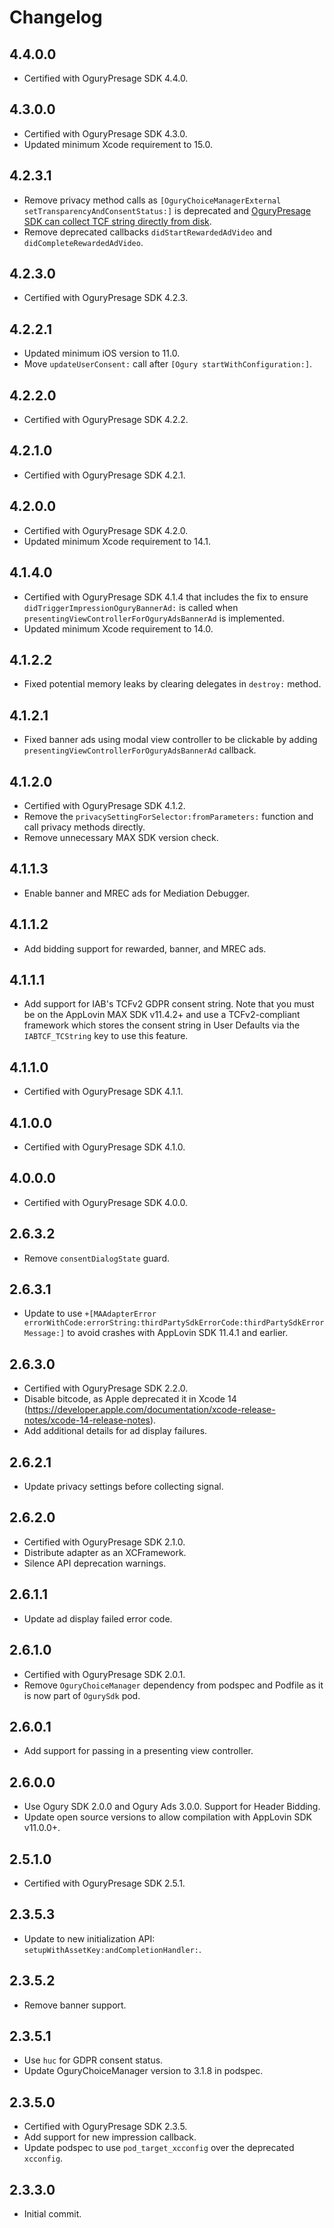 # Changelog

## 4.4.0.0
* Certified with OguryPresage SDK 4.4.0.

## 4.3.0.0
* Certified with OguryPresage SDK 4.3.0.
* Updated minimum Xcode requirement to 15.0.

## 4.2.3.1
* Remove privacy method calls as `[OguryChoiceManagerExternal setTransparencyAndConsentStatus:]` is deprecated and [OguryPresage SDK can collect TCF string directly from disk](https://ogury-ltd.gitbook.io/ios/ogury-choice-manager/third-party-consent-manager#case-a-your-cmp-is-compatible-with-the-iab-gdpr-consent-framework).
* Remove deprecated callbacks `didStartRewardedAdVideo` and `didCompleteRewardedAdVideo`.

## 4.2.3.0
* Certified with OguryPresage SDK 4.2.3.

## 4.2.2.1
* Updated minimum iOS version to 11.0.
* Move `updateUserConsent:` call after `[Ogury startWithConfiguration:]`.

## 4.2.2.0
* Certified with OguryPresage SDK 4.2.2.

## 4.2.1.0
* Certified with OguryPresage SDK 4.2.1.

## 4.2.0.0
* Certified with OguryPresage SDK 4.2.0.
* Updated minimum Xcode requirement to 14.1.

## 4.1.4.0
* Certified with OguryPresage SDK 4.1.4 that includes the fix to ensure `didTriggerImpressionOguryBannerAd:` is called when `presentingViewControllerForOguryAdsBannerAd` is implemented.
* Updated minimum Xcode requirement to 14.0.

## 4.1.2.2
* Fixed potential memory leaks by clearing delegates in `destroy:` method.   

## 4.1.2.1
* Fixed banner ads using modal view controller to be clickable by adding `presentingViewControllerForOguryAdsBannerAd` callback.

## 4.1.2.0
* Certified with OguryPresage SDK 4.1.2.
* Remove the `privacySettingForSelector:fromParameters:` function and call privacy methods directly.
* Remove unnecessary MAX SDK version check.

## 4.1.1.3
* Enable banner and MREC ads for Mediation Debugger.

## 4.1.1.2
* Add bidding support for rewarded, banner, and MREC ads.

## 4.1.1.1
* Add support for IAB's TCFv2 GDPR consent string. Note that you must be on the AppLovin MAX SDK v11.4.2+ and use a TCFv2-compliant framework which stores the consent string in User Defaults via the `IABTCF_TCString` key to use this feature. 

## 4.1.1.0
* Certified with OguryPresage SDK 4.1.1.

## 4.1.0.0
* Certified with OguryPresage SDK 4.1.0.

## 4.0.0.0
* Certified with OguryPresage SDK 4.0.0.

## 2.6.3.2
* Remove `consentDialogState` guard.

## 2.6.3.1
* Update to use `+[MAAdapterError errorWithCode:errorString:thirdPartySdkErrorCode:thirdPartySdkErrorMessage:]` to avoid crashes with AppLovin SDK 11.4.1 and earlier.

## 2.6.3.0
* Certified with OguryPresage SDK 2.2.0.
* Disable bitcode, as Apple deprecated it in Xcode 14 (https://developer.apple.com/documentation/xcode-release-notes/xcode-14-release-notes).
* Add additional details for ad display failures. 

## 2.6.2.1
* Update privacy settings before collecting signal. 

## 2.6.2.0
* Certified with OguryPresage SDK 2.1.0.
* Distribute adapter as an XCFramework.
* Silence API deprecation warnings.

## 2.6.1.1
* Update ad display failed error code.

## 2.6.1.0
* Certified with OguryPresage SDK 2.0.1.
* Remove `OguryChoiceManager` dependency from podspec and Podfile as it is now part of `OgurySdk` pod.

## 2.6.0.1
* Add support for passing in a presenting view controller.

## 2.6.0.0
* Use Ogury SDK 2.0.0 and Ogury Ads 3.0.0. Support for Header Bidding.
* Update open source versions to allow compilation with AppLovin SDK v11.0.0+.

## 2.5.1.0
* Certified with OguryPresage SDK 2.5.1.

## 2.3.5.3
* Update to new initialization API: `setupWithAssetKey:andCompletionHandler:`.

## 2.3.5.2
* Remove banner support.

## 2.3.5.1
* Use `huc` for GDPR consent status.
* Update OguryChoiceManager version to 3.1.8 in podspec.

## 2.3.5.0
* Certified with OguryPresage SDK 2.3.5.
* Add support for new impression callback.
* Update podspec to use `pod_target_xcconfig` over the deprecated `xcconfig`.

## 2.3.3.0
* Initial commit.
